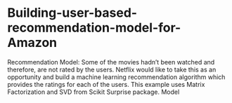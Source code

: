 # Building-user-based-recommendation-model-for-Amazon
Recommendation Model: Some of the movies hadn’t been watched and therefore, are not rated by the users. Netflix would like to take this as an opportunity and build a machine learning recommendation algorithm which provides the ratings for each of the users. This example uses Matrix Factorization and SVD from Scikit Surprise package.
Model